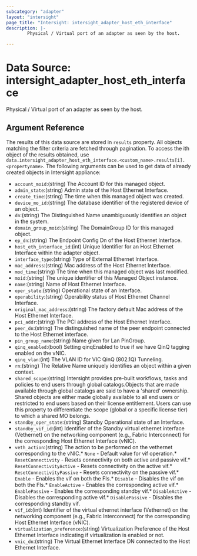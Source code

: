 ```yaml
---
subcategory: "adapter"
layout: "intersight"
page_title: "Intersight: intersight_adapter_host_eth_interface"
description: |-
        Physical / Virtual port of an adapter as seen by the host.

---
```


# Data Source: intersight_adapter_host_eth_interface
Physical / Virtual port of an adapter as seen by the host.
## Argument Reference
The results of this data source are stored in `results` property.
All objects matching the filter criteria are fetched through pagination.
To access the ith object of the results obtained, use `data.intersight_adapter_host_eth_interface.<custom_name>.results[i].<propertyname>`.
The following arguments can be used to get data of already created objects in Intersight appliance:
* `account_moid`:(string) The Account ID for this managed object. 
* `admin_state`:(string) Admin state of the Host Ethernet Interface. 
* `create_time`:(string) The time when this managed object was created. 
* `device_mo_id`:(string) The database identifier of the registered device of an object. 
* `dn`:(string) The Distinguished Name unambiguously identifies an object in the system. 
* `domain_group_moid`:(string) The DomainGroup ID for this managed object. 
* `ep_dn`:(string) The Endpoint Config Dn of the Host Ethernet Interface. 
* `host_eth_interface_id`:(int) Unique Identifier for an Host Ethernet Interface within the adapter object. 
* `interface_type`:(string) Type of External Ethernet Interface. 
* `mac_address`:(string) Mac address of the Host Ethernet Interface. 
* `mod_time`:(string) The time when this managed object was last modified. 
* `moid`:(string) The unique identifier of this Managed Object instance. 
* `name`:(string) Name of Host Ethernet Interface. 
* `oper_state`:(string) Operational state of an Interface. 
* `operability`:(string) Operability status of Host Ethernet Channel Interface. 
* `original_mac_address`:(string) The factory default Mac address of the Host Ethernet Interface. 
* `pci_addr`:(string) The PCI address of the Host Ethernet Interface. 
* `peer_dn`:(string) The distinguished name of the peer endpoint connected to the Host Ethernet interface. 
* `pin_group_name`:(string) Name given for Lan PinGroup. 
* `qinq_enabled`:(bool) Setting qinqEnabled to true if we have QinQ tagging enabled on the vNIC. 
* `qinq_vlan`:(int) The VLAN ID for VIC QinQ (802.1Q) Tunneling. 
* `rn`:(string) The Relative Name uniquely identifies an object within a given context. 
* `shared_scope`:(string) Intersight provides pre-built workflows, tasks and policies to end users through global catalogs.Objects that are made available through global catalogs are said to have a 'shared' ownership. Shared objects are either made globally available to all end users or restricted to end users based on their license entitlement. Users can use this property to differentiate the scope (global or a specific license tier) to which a shared MO belongs. 
* `standby_oper_state`:(string) Standby Operational state of an Interface. 
* `standby_vif_id`:(int) Identifier of the Standby virtual ethernet interface (Vethernet) on the networking component (e.g., Fabric Interconnect) for the corresponding Host Ethernet Interface (vNIC). 
* `veth_action`:(string) The action to be performed on the vethernet corresponding to the vNIC.* `None` - Default value for vif operation.* `ResetConnectivity` - Resets connectivity on both active and passive vif.* `ResetConnectivityActive` - Resets connectivity on the active vif.* `ResetConnectivityPassive` - Resets connectivity on the passive vif.* `Enable` - Enables the vif on both the FIs.* `Disable` - Disables the vif on both the FIs.* `EnableActive` - Enables the corresponding active vif.* `EnablePassive` - Enables the corresponding standby vif.* `DisableActive` - Disables the corresponding active vif.* `DisablePassive` - Disables the corresponding standby vif. 
* `vif_id`:(int) Identifier of the virtual ethernet interface (Vethernet) on the networking component (e.g., Fabric Interconnect) for the corresponding Host Ethernet Interface (vNIC). 
* `virtualization_preference`:(string) Virtualization Preference of the Host Ethernet Interface indicating if virtualization is enabled or not. 
* `vnic_dn`:(string) The Virtual Ethernet Interface DN connected to the Host Ethernet Interface. 
 
